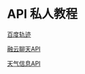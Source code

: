 # API 私人教程


[百度轨迹](https://connect.mindjet.com/link/#!file=caeb8363-7272-4ecf-9271-824159e90edc&topicId=a97df2f6-54e3-4c87-9923-c0682d312a08 "百度轨迹")

[融云聊天API](https://connect.mindjet.com/link/#!file=caeb8363-7272-4ecf-9271-824159e90edc&topicId=ccb3e64c-8368-4fc1-aec0-f5e1d7b13bc9)

[天气信息API](https://connect.mindjet.com/link/#!file=caeb8363-7272-4ecf-9271-824159e90edc&topicId=8a831a81-af34-49cb-aad4-fe9eee28ef3e)
